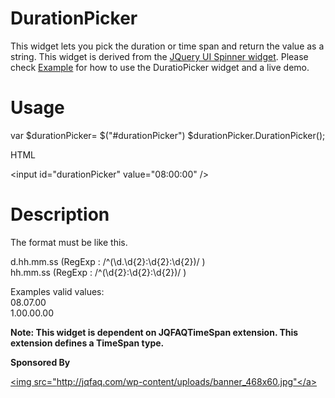 DurationPicker
==============
This widget lets you pick the duration or time span and return the value as a string.
This widget is derived from the <a href="http://api.jqueryui.com/datepicker/">JQuery UI Spinner widget<a/>. Please check <a href="http://jqfaq.com/how-to-use-durationpicker-widget/">Example<a/> for how to use the DuratioPicker widget and a live demo.



Usage
=====

var $durationPicker= $("#durationPicker")
$durationPicker.DurationPicker();


<p>HTML </p>
&lt;input id="durationPicker" value="08:00:00" /&gt;

Description
===========

The format must be like this.

d.hh.mm.ss (RegExp : /^(\d.\d{2}:\d{2}:\d{2})/ )  
hh.mm.ss (RegExp : /^(\d{2}:\d{2}:\d{2})/ )  

Examples valid values:        
08.07.00                       
1.00.00.00       

<strong>Note: This widget is dependent on JQFAQTimeSpan extension. This extension defines a TimeSpan type.</strong>
     
<strong>Sponsored By</strong><div><a href="http://radiantq.com/"><img src="http://jqfaq.com/wp-content/uploads/banner_468x60.jpg"</a></div>
